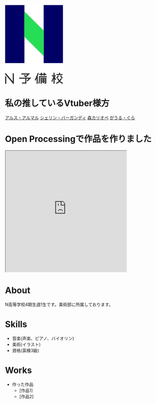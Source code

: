 ![N予備のロゴ](ab95671b-private.png)

# 私の推しているVtuber様方
[アルス・アルマル](https://www.youtube.com/channel/UCdpUojq0KWZCN9bxXnZwz5w)
[シェリン・バーガンディ](https://www.youtube.com/channel/UCHBhnG2G-qN0JrrWmMO2FTA)
[森カリオペ](https://www.youtube.com/channel/UCL_qhgtOy0dy1Agp8vkySQg)
[がうる・ぐら](https://www.youtube.com/channel/UCoSrY_IQQVpmIRZ9Xf-y93g)

# Open Processingで作品を作りました
<iframe src="https://openprocessing.org/sketch/1137855/embed/" width="400" height="400"></iframe>

# About
N高等学校4期生週1生です。美術部に所属しております。

# Skills
- 音楽(声楽、ピアノ、バイオリン)
- 美術(イラスト)
- 資格(英検3級)

# Works
- 作った作品
  - [作品1]
  - [作品2]

